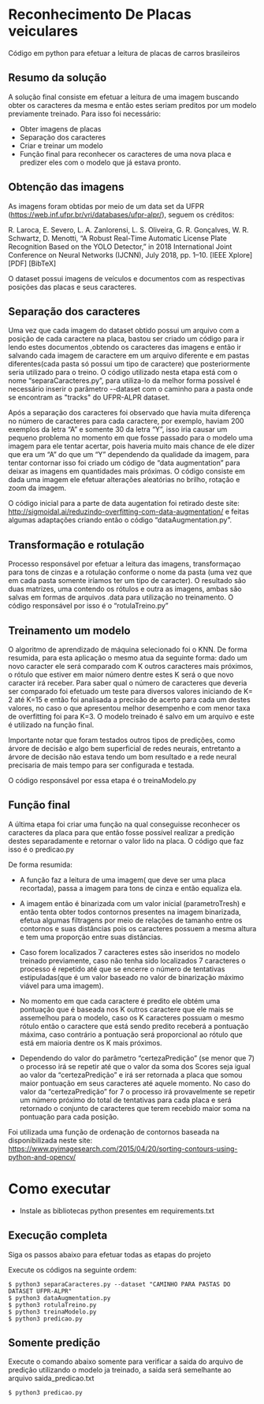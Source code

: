 # Reconhecimento De Placas veiculares
Código em python para efetuar a leitura de placas de carros brasileiros


## Resumo da solução

A solução final consiste em efetuar a leitura de uma imagem buscando obter os caracteres da mesma e então estes seriam preditos por um modelo previamente treinado. Para isso foi necessário:

-	Obter imagens de placas
-	Separação dos caracteres
-	Criar e treinar um modelo
-	Função final para reconhecer os caracteres de uma nova placa e predizer eles com o modelo que já estava pronto. 


## Obtenção das imagens

As imagens foram obtidas por meio de um data set da UFPR (https://web.inf.ufpr.br/vri/databases/ufpr-alpr/), seguem os créditos:

R. Laroca, E. Severo, L. A. Zanlorensi, L. S. Oliveira, G. R. Gonçalves, W. R. Schwartz, D. Menotti, “A Robust Real-Time Automatic License Plate Recognition Based on the YOLO Detector,” in 2018 International Joint Conference on Neural Networks (IJCNN), July 2018, pp. 1–10. [IEEE Xplore] [PDF] [BibTeX]

O dataset possui imagens de veículos e documentos com as respectivas posições das placas e seus caracteres.

## Separação dos caracteres

 Uma vez que cada imagem do dataset obtido possui um arquivo com a posição de cada caractere na placa, bastou ser criado um código para ir lendo estes documentos ,obtendo os caracteres das imagens e então ir salvando cada imagem de caractere em um arquivo diferente e em pastas diferentes(cada pasta só possui um tipo de caractere) que posteriormente seria utilizado para o treino. O código utilizado nesta etapa está com o nome “separaCaracteres.py”, para utiliza-lo da melhor forma possível é necessário inserir o parâmetro --dataset com o caminho para a pasta onde se encontram as "tracks" do UFPR-ALPR dataset.

Após a separação dos caracteres foi observado que havia muita diferença no número de caracteres para cada caractere, por exemplo, haviam 200 exemplos da letra “A” e somente 30 da letra “Y”, isso iria causar um pequeno problema no momento em que fosse passado para o modelo uma imagem para ele tentar acertar, pois haveria muito mais chance de ele dizer que era um “A” do que um “Y” dependendo da qualidade da imagem, para tentar contornar isso foi criado um código de “data augmentation” para deixar as imagens em quantidades mais próximas. O código consiste em dada uma imagem ele efetuar alterações aleatórias no brilho, rotação e zoom da imagem. 

O código inicial para a parte de data augentation foi retirado deste site: http://sigmoidal.ai/reduzindo-overfitting-com-data-augmentation/ e feitas algumas adaptações criando então o código “dataAugmentation.py”.

## Transformação e rotulação
Processo responsável por efetuar a leitura das imagens, transformaçao para tons de cinzas e a rotulação conforme o nome da pasta (uma vez que em cada pasta somente iríamos ter um tipo de caracter). O resultado são duas matrizes, uma contendo os rótulos e outra as imagens, ambas são salvas em formas de arquivos .data para utilização no treinamento. O código responsável por isso é o “rotulaTreino.py”

## Treinamento um modelo

O algoritmo de aprendizado de máquina selecionado foi o KNN. De forma resumida, para esta aplicação o mesmo atua da seguinte forma: dado um novo caracter ele será comparado com K outros caracteres mais próximos, o rótulo que estiver em maior número dentre estes K será o que novo caracter irá receber. Para saber qual o número de caracteres que deveria ser comparado foi efetuado um teste para diversos valores iniciando de K= 2  até K=15 e então foi analisada a precisão de acerto para cada um destes valores, no caso o que apresentou melhor desempenho e com menor taxa de overfitting foi para K=3. O modelo treinado é salvo em um arquivo e este é utilizado na função final.

Importante notar que foram testados outros tipos de predições, como árvore de decisão e algo bem superficial de redes neurais, entretanto a árvore de decisão não estava tendo um bom resultado e a rede neural precisaria de mais tempo para ser configurada e testada.

O código responsável por essa etapa é o treinaModelo.py

## Função final

A última etapa foi criar uma função na qual conseguisse reconhecer os caracteres da placa para que então fosse possível realizar a predição destes separadamente e retornar o valor lido na placa. O código que faz isso é o predicao.py

De forma resumida:
-	A função faz a leitura de uma imagem( que deve ser uma placa recortada), passa a imagem para tons de cinza e então equaliza ela. 

-	A imagem então é binarizada com um valor inicial (parametroTresh) e então tenta obter todos contornos presentes na imagem binarizada, efetua algumas filtragens por meio de relações de tamanho entre os contornos e suas distâncias pois os caracteres possuem a mesma altura e tem uma proporção entre suas distâncias.

-	Caso forem localizados 7 caracteres estes são inseridos no modelo treinado previamente, caso não tenha sido localizados 7 caracteres o processo é repetido até que se encerre o número de tentativas estipuladas(que é um valor baseado no valor de binarização máximo viável para uma imagem). 

-	No momento em que cada caractere é predito ele obtém uma pontuação que é baseada nos K outros caractere que ele mais se assemelhou para o modelo, caso os K caracteres possuam o mesmo rótulo então o caractere que está sendo predito receberá a pontuação máxima, caso contrário a pontuação será proporcional ao rótulo que está em maioria dentre os K mais próximos.

-	Dependendo do valor do parâmetro “certezaPredição” (se menor que 7) o processo irá se repetir até que o valor da soma dos Scores seja igual ao valor da “certezaPredição” e irá ser retornada a placa que somou maior pontuação em seus caracteres até aquele momento. No caso do valor da “certezaPredição” for 7 o processo irá provavelmente se repetir um número próximo do total de tentativas para cada placa e será retornado o conjunto de caracteres que terem recebido maior soma na pontuação para cada posição.


Foi utilizada uma função de ordenação de contornos baseada na disponibilizada neste site: https://www.pyimagesearch.com/2015/04/20/sorting-contours-using-python-and-opencv/

# Como executar
- Instale as bibliotecas python presentes em requirements.txt

## Execução completa
Siga os passos abaixo para efetuar todas as etapas do projeto

Execute os códigos na seguinte ordem: 

    $ python3 separaCaracteres.py --dataset "CAMINHO PARA PASTAS DO DATASET UFPR-ALPR"
    $ python3 dataAugmentation.py
    $ python3 rotulaTreino.py
    $ python3 treinaModelo.py
    $ python3 predicao.py

## Somente predição

Execute o comando abaixo somente para verificar a saida do arquivo de predição utilizando o modelo ja treinado, a saida será semelhante ao arquivo saida_predicao.txt

    $ python3 predicao.py